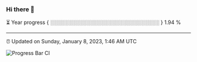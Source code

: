 ### Hi there 👋

⏳ Year progress { ░░░░░░░░░░░░░░░░░░░░░░░░░░░░░░ } 1.94 %

---

⏰ Updated on Sunday, January 8, 2023, 1:46 AM UTC

![Progress Bar CI](https://github.com/arthurbuhl/arthurbuhl/workflows/Progress%20Bar%20CI/badge.svg)
